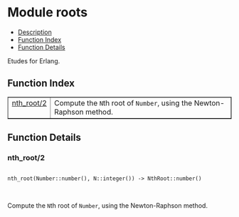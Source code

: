

# Module roots #
* [Description](#description)
* [Function Index](#index)
* [Function Details](#functions)

Etudes for Erlang.

<a name="index"></a>

## Function Index ##


<table width="100%" border="1" cellspacing="0" cellpadding="2" summary="function index"><tr><td valign="top"><a href="#nth_root-2">nth_root/2</a></td><td>Compute the <code>N</code>th root of <code>Number</code>, using the Newton-Raphson method.</td></tr></table>


<a name="functions"></a>

## Function Details ##

<a name="nth_root-2"></a>

### nth_root/2 ###

<pre><code>
nth_root(Number::number(), N::integer()) -&gt; NthRoot::number()
</code></pre>
<br />

Compute the `N`th root of `Number`, using the Newton-Raphson method.

